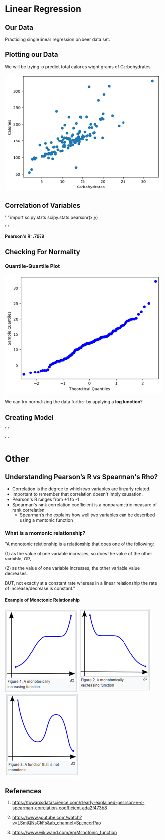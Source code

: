 # Linear Regression


## Our Data
Practicing single linear regression on beer data set. 

## Plotting our Data
We will be trying to predict total calories wight grams of Carbohydrates. 

 ![Image!](Images/scatter-plot.png)

## Correlation of Variables

'''
import scipy.stats
scipy.stats.pearsonr(x,y)

'''


**Pearson's R: .7979**

## Checking For Normality

### Quantile-Quantile Plot

![Image!](Images/QQ%20Plot.png)


We can try normalizing the data further by applying a **log function**?

## Creating Model
'''

'''



# Other

## Understanding Pearson's R vs Spearman's Rho?

- Correlation is the degree to which two variables are linearly related. 
- Important to remember that correlation doesn't imply causation.
- Pearson's R ranges from +1 to -1
- Spearman's rank correlation coefficient is a nonparametric measure of rank correlation
    - Spearman's rho explains how well two variables can be described using a montonic function


### What is a montonic relationship?

"A monotonic relationship is a relationship that does one of the following:

(1) as the value of one variable increases, so does the value of the other variable, OR,

(2) as the value of one variable increases, the other variable value decreases.

BUT, not exactly at a constant rate whereas in a linear relationship the rate of increase/decrease is constant."

#### Example of Monotonic Relationship
![Image!](Images/monotonic-relationship1.png)![Image!](Images/monotonic-relationship2.png)![Image!](Images/monotonic-relationship3.png)


## References

1. https://towardsdatascience.com/clearly-explained-pearson-v-s-spearman-correlation-coefficient-ada2f473b8

2. https://www.youtube.com/watch?v=LSmjQNsCbFs&ab_channel=SpencerPao

3. https://www.wikiwand.com/en/Monotonic_function